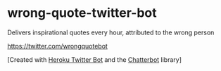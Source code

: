 # wrong-quote-twitter-bot
Delivers inspirational quotes every hour, attributed to the wrong person

https://twitter.com/wrongquotebot

[Created with [Heroku Twitter Bot](https://github.com/staringispolite/heroku-twitter-bot) and the [Chatterbot](https://github.com/muffinista/chatterbot) library]
